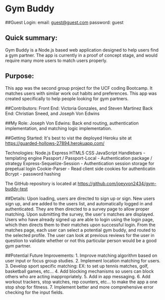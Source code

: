 # Gym Buddy

##Guest Login: 
email: guest@guest.com
password: guest

## Quick summary:
Gym Buddy is a Node.js based web application designed to help users find a gym partner. The app is currently in a proof of concept stage, and would require many more users to match users properly.

## Purpose:
This app was the second group project for the UCF coding Bootcamp. It matches users with similar work out habits and preferences. This app was created specifically to help people looking for gym partners.

##Contributors: 
Front End: Victoria Gonzales, and Steven Martinez
Back End: Christian Sneed, and Joseph Von Edwins

##My Role:
Joseph Von Edwins: Back end routing, authentication implementation, and matching logic implementation.

##Getting Started:
It's best to vist the deployed Heroku site at 
https://guarded-hollows-27894.herokuapp.com/

Technologies:   Node.js
                Express
                HTML5
                CSS
                JavaScript
                Handlebars - templating engine
                Passport / Passport-Local - Authentication package / strategy
                Express-Sequelize-Session - Authentication session storage for prepetual login
                Cookie-Parser - Read client side cookies for authenticatin
                Bcrypt - password hashing

The GitHub repository is located at 
https://github.com/joeyvon2434/gym-buddy-test

##Details:
Upon loading, users are directed to sign up or sign. New users sign up, and are added to the users list, and automatically logged in and authenticated. They are then directed to a survey page to allow proper matching. Upon submitting the survey, the user's matches are displayed. Users who have already signed up are able to login using the login page, which then directs them to their matches upon successful login. From the matches page, each user can select a potential gym buddy, and routed to the selected profile. The user can look at previous reviews for the user in question to validate whether or not this particular person would be a good gym partner.

##Potential Future Improvements: 
        1. Improve matching algorithm based on user input or focus group studies.
        2. Implement location matching for users.
        3. Develop sport specific matching: EX: to set up tennis matches, golf, basketball games, etc...
        4. Add blocking mechanisms so users can block others who are acting inappropriately.
        5. Add in app messaging.
        6. Add workout trackers, stop watches, rep counters, etc... to make the app a one stop shop for fitness.
        7. Implement better and more comprehensive error checking for the input fields.